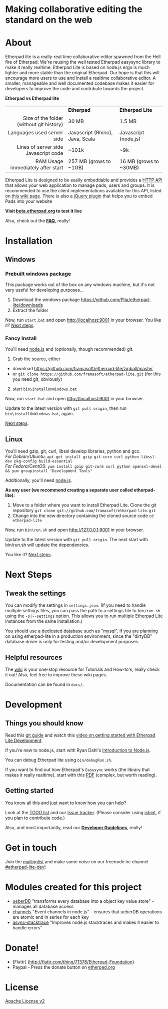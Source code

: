 # Making collaborative editing the standard on the web

# About
Etherpad lite is a really-real time collaborative editor spawned from the Hell fire of Etherpad. 
We're reusing the well tested Etherpad easysync library to make it really realtime. Etherpad Lite 
is based on node.js ergo is much lighter and more stable than the original Etherpad. Our hope 
is that this will encourage more users to use and install a realtime collaborative editor. A smaller, manageable and well 
documented codebase makes it easier for developers to improve the code and contribute towards the project.

**Etherpad vs Etherpad lite**
<table>
  <tr>
    <td>&nbsp;</td><td><b>Etherpad</b></td><td><b>Etherpad Lite</b></td>
  </tr>
  <tr>
    <td align="right">Size of the folder (without git history)</td><td>30 MB</td><td>1.5 MB</td>
  </tr>
  <tr>
    <td align="right">Languages used server side</td><td>Javascript (Rhino), Java, Scala</td><td>Javascript (node.js)</td>
  </tr>
  <tr>
    <td align="right">Lines of server side Javascript code</td><td>~101k</td><td>~9k</td>
  </tr>
  <tr>
    <td align="right">RAM Usage immediately after start</td><td>257 MB (grows to ~1GB)</td><td>16 MB (grows to ~30MB)</td>
  </tr>
</table> 


Etherpad Lite is designed to be easily embeddable and provides a [HTTP API](https://github.com/Pita/etherpad-lite/wiki/HTTP-API) 
that allows your web application to manage pads, users and groups. It is recommended to use the client implementations available for this API, listed on [this wiki page](https://github.com/Pita/etherpad-lite/wiki/HTTP-API-client-libraries).
There is also a [jQuery plugin](https://github.com/johnyma22/etherpad-lite-jquery-plugin) that helps you to embed Pads into your website

**Visit [beta.etherpad.org](http://beta.etherpad.org) to test it live**

Also, check out the **[FAQ](https://github.com/Pita/etherpad-lite/wiki/FAQ)**, really!

# Installation

## Windows

### Prebuilt windows package
This package works out of the box on any windows machine, but it's not very useful for developing purposes...

1. Download the windows package <https://github.com/Pita/etherpad-lite/downloads>
2. Extract the folder

Now, run `start.bat` and open <http://localhost:9001> in your browser. You like it? [Next steps](#next-steps).

### Fancy install
You'll need [node.js](http://nodejs.org) and (optionally, though recommended) git.

1. Grab the source, either
  - download <https://github.com/framasoft/etherpad-lite/zipball/master>
  - or `git clone https://github.com/framasoft/etherpad-lite.git` (for this you need git, obviously)
2. start `bin\installOnWindows.bat`

Now, run `start.bat` and open <http://localhost:9001> in your browser.

Update to the latest version with `git pull origin`, then run `bin\installOnWindows.bat`, again.

[Next steps](#next-steps).

## Linux
You'll need gzip, git, curl, libssl develop libraries, python and gcc.  
*For Debian/Ubuntu*: `apt-get install gzip git-core curl python libssl-dev pkg-config build-essential`  
*For Fedora/CentOS*: `yum install gzip git-core curl python openssl-devel && yum groupinstall "Development Tools"`

Additionally, you'll need [node.js](http://nodejs.org).

**As any user (we recommend creating a separate user called etherpad-lite):**

1. Move to a folder where you want to install Etherpad Lite. Clone the git repository `git clone git://github.com/framasoft/etherpad-lite.git`
2. Change into the new directory containing the cloned source code `cd etherpad-lite`

Now, run `bin\run.sh` and open <http://127.0.0.1:9001> in your browser. 

Update to the latest version with `git pull origin`. The next start with bin/run.sh will update the dependencies.

You like it? [Next steps](#next-steps).

# Next Steps

## Tweak the settings
You can modify the settings in `settings.json`. (If you need to handle multiple settings files, you can pass the path to a settings file to `bin/run.sh` using the `-s|--settings` option. This allows you to run multiple Etherpad Lite instances from the same installation.)

You should use a dedicated database such as "mysql", if you are planning on using etherpad-lite in a production environment, since the "dirtyDB" database driver is only for testing and/or development purposes.

## Helpful resources
The [wiki](https://github.com/Pita/etherpad-lite/wiki) is your one-stop resource for Tutorials and How-to's, really check it out! Also, feel free to improve these wiki pages.

Documentation can be found in `docs/`.

# Development

## Things you should know
Read this [git guide](http://learn.github.com/p/intro.html) and watch this [video on getting started with Etherpad Lite Development](http://youtu.be/67-Q26YH97E).

If you're new to node.js, start with Ryan Dahl's [Introduction to Node.js](http://youtu.be/jo_B4LTHi3I).

You can debug Etherpad lite using `bin/debugRun.sh`.

If you want to find out how Etherpad's `Easysync` works (the library that makes it really realtime), start with this [PDF](https://github.com/Pita/etherpad-lite/raw/master/doc/easysync/easysync-full-description.pdf) (complex, but worth reading).

## Getting started
You know all this and just want to know how you can help?

Look at the [TODO list](https://github.com/Pita/etherpad-lite/wiki/TODO) and our [Issue tracker](https://github.com/Pita/etherpad-lite/issues). (Please consider using [jshint](http://www.jshint.com/about/), if you plan to contribute code.)

Also, and most importantly, read our [**Developer Guidelines**](https://github.com/Pita/etherpad-lite/wiki/Developer-Guidelines), really!

# Get in touch
Join the [mailinglist](http://groups.google.com/group/etherpad-lite-dev) and make some noise on our freenode irc channel [#etherpad-lite-dev](http://webchat.freenode.net?channels=#etherpad-lite-dev)!

# Modules created for this project

* [ueberDB](https://github.com/Pita/ueberDB) "transforms every database into a object key value store" - manages all database access
* [channels](https://github.com/Pita/channels) "Event channels in node.js" - ensures that ueberDB operations are atomic and in series for each key
* [async-stacktrace](https://github.com/Pita/async-stacktrace) "Improves node.js stacktraces and makes it easier to handle errors"

# Donate!
* [Flattr] (http://flattr.com/thing/71378/Etherpad-Foundation)
* Paypal - Press the donate button on [etherpad.org](http://etherpad.org)

# License
[Apache License v2](http://www.apache.org/licenses/LICENSE-2.0.html)